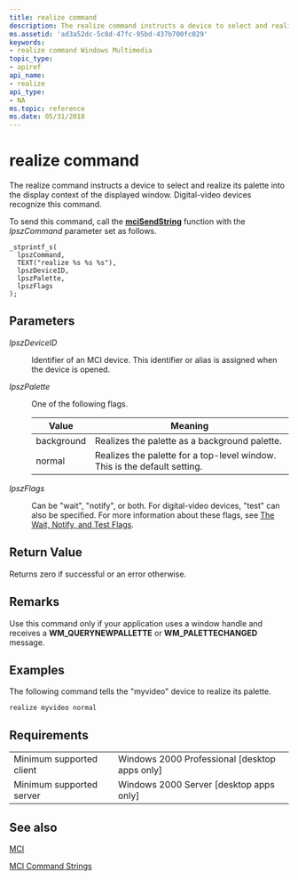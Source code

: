 ```yaml
---
title: realize command
description: The realize command instructs a device to select and realize its palette into the display context of the displayed window. Digital-video devices recognize this command.
ms.assetid: 'ad3a52dc-5c8d-47fc-95bd-437b700fc029'
keywords:
- realize command Windows Multimedia
topic_type:
- apiref
api_name:
- realize
api_type:
- NA
ms.topic: reference
ms.date: 05/31/2018
---
```


# realize command

The realize command instructs a device to select and realize its palette into the display context of the displayed window. Digital-video devices recognize this command.

To send this command, call the [**mciSendString**](https://msdn.microsoft.com/library/Dd757161(v=VS.85).aspx) function with the *lpszCommand* parameter set as follows.

``` syntax
_stprintf_s(
  lpszCommand, 
  TEXT("realize %s %s %s"), 
  lpszDeviceID, 
  lpszPalette, 
  lpszFlags
); 
```

## Parameters

<dl> <dt>

<span id="lpszDeviceID"></span><span id="lpszdeviceid"></span><span id="LPSZDEVICEID"></span>*lpszDeviceID*
</dt> <dd>

Identifier of an MCI device. This identifier or alias is assigned when the device is opened.

</dd> <dt>

<span id="lpszPalette"></span><span id="lpszpalette"></span><span id="LPSZPALETTE"></span>*lpszPalette*
</dt> <dd>

One of the following flags.



| Value      | Meaning                                                                   |
|------------|---------------------------------------------------------------------------|
| background | Realizes the palette as a background palette.                             |
| normal     | Realizes the palette for a top-level window. This is the default setting. |



 

</dd> <dt>

<span id="lpszFlags"></span><span id="lpszflags"></span><span id="LPSZFLAGS"></span>*lpszFlags*
</dt> <dd>

Can be "wait", "notify", or both. For digital-video devices, "test" can also be specified. For more information about these flags, see [The Wait, Notify, and Test Flags](the-wait-notify-and-test-flags.md).

</dd> </dl>

## Return Value

Returns zero if successful or an error otherwise.

## Remarks

Use this command only if your application uses a window handle and receives a **WM\_QUERYNEWPALLETTE** or **WM\_PALETTECHANGED** message.

## Examples

The following command tells the "myvideo" device to realize its palette.

``` syntax
realize myvideo normal
```

## Requirements



|                                     |                                                            |
|-------------------------------------|------------------------------------------------------------|
| Minimum supported client<br/> | Windows 2000 Professional \[desktop apps only\]<br/> |
| Minimum supported server<br/> | Windows 2000 Server \[desktop apps only\]<br/>       |



## See also

<dl> <dt>

[MCI](mci.md)
</dt> <dt>

[MCI Command Strings](mci-command-strings.md)
</dt> </dl>

 

 





